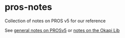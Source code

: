 # pros-notes
Collection of notes on PROS v5 for our reference

See [general notes on PROSv5](pros-reference.md) or [notes on the Okapi Lib](okapi-reference.md)
